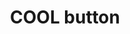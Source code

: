 ---
layout: smileys&emotion
title: COOL button
emoji: cool_button
permalink: 🆒.html
image: assets/img/3moji/cool_button.png
---